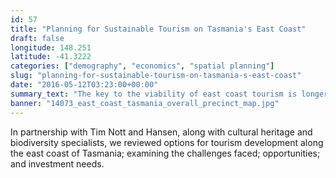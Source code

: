 ```yaml
---
id: 57
title: "Planning for Sustainable Tourism on Tasmania's East Coast"
draft: false
longitude: 148.251
latitude: -41.3222
categories: ["demography", "economics", "spatial planning"]
slug: "planning-for-sustainable-tourism-on-tasmania-s-east-coast"
date: "2016-05-12T03:23:00+00:00"
summary_text: "The key to the viability of east coast tourism is longer visits"
banner: "14073_east_coast_tasmania_overall_precinct_map.jpg"
---
```


In partnership with Tim Nott and Hansen, along with cultural heritage and biodiversity specialists, we reviewed options for tourism development along the east coast of Tasmania; examining the challenges faced; opportunities; and investment needs.&nbsp;
